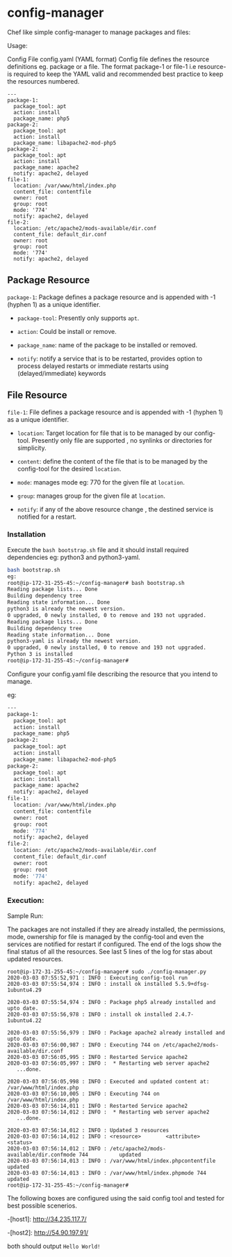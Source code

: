 # config-manager
Chef like simple config-manager to manage packages and files:

Usage:

Config File
config.yaml (YAML format)
Config file defines the resource definitions eg. package or a file. The format package-1 or file-1 i.e resource-<int> is required to 
keep the YAML valid and recommended best practice to keep the resources numbered.

```
---
package-1:
  package_tool: apt
  action: install
  package_name: php5
package-2:
  package_tool: apt
  action: install
  package_name: libapache2-mod-php5
package-2:
  package_tool: apt
  action: install
  package_name: apache2
  notify: apache2, delayed
file-1:
  location: /var/www/html/index.php
  content_file: contentfile
  owner: root
  group: root
  mode: '774'
  notify: apache2, delayed
file-2:
  location: /etc/apache2/mods-available/dir.conf
  content_file: default_dir.conf
  owner: root
  group: root
  mode: '774'
  notify: apache2, delayed
```

## Package Resource
   `package-1`: Package defines a package resource and is appended with -1 (hyphen 1) as a unique identifier.
   - `package-tool`: Presently only supports `apt`.
   
   - `action`: Could be install or remove.
   
   - `package_name`: name of the package to be installed or removed.
   
   - `notify`: notify a service that is to be restarted, provides option to process delayed restarts or immediate restarts using (delayed/immediate) keywords 


## File Resource 
  `file-1`: File defines a package resource and is appended with -1 (hyphen 1) as a unique identifier.
  - `location`: Target location for file that is to be managed by our config-tool. Presently only file are supported , no synlinks or directories 
            for simplicity.
            
  -  `content`: define the content of the file that is to be managed by the config-tool for the desired `location`.
  
  - `mode`: manages mode eg: 770 for the given file at `location`.
  
  - `group`: manages group for the given file at `location`.
  
  - `notify`: if any of the above resource change , the destined service is notified for a restart.
  

### Installation

Execute the `bash bootstrap.sh` file and it should install required dependencies eg: python3 and python3-yaml. 

```sh
bash bootstrap.sh
eg: 
root@ip-172-31-255-45:~/config-manager# bash bootstrap.sh
Reading package lists... Done
Building dependency tree
Reading state information... Done
python3 is already the newest version.
0 upgraded, 0 newly installed, 0 to remove and 193 not upgraded.
Reading package lists... Done
Building dependency tree
Reading state information... Done
python3-yaml is already the newest version.
0 upgraded, 0 newly installed, 0 to remove and 193 not upgraded.
Python 3 is installed
root@ip-172-31-255-45:~/config-manager#
```

Configure your config.yaml file describing the resource that you intend to manage.

eg:
```sh
---
package-1:
  package_tool: apt
  action: install
  package_name: php5
package-2:
  package_tool: apt
  action: install
  package_name: libapache2-mod-php5
package-2:
  package_tool: apt
  action: install
  package_name: apache2
  notify: apache2, delayed
file-1:
  location: /var/www/html/index.php
  content_file: contentfile
  owner: root
  group: root
  mode: '774'
  notify: apache2, delayed
file-2:
  location: /etc/apache2/mods-available/dir.conf
  content_file: default_dir.conf
  owner: root
  group: root
  mode: '774'
  notify: apache2, delayed
```

### Execution:

Sample Run: 

The packages are not installed if they are already installed, the permissions, mode, ownership for file is managed 
by the config-tool and even the services are notified for restart if configured.
The end of the logs show the final status of all the resources. See last 5 lines of the log for stas about updated resources.

```
root@ip-172-31-255-45:~/config-manager# sudo ./config-manager.py
2020-03-03 07:55:52,971 : INFO : Executing config-tool run
2020-03-03 07:55:54,974 : INFO : install ok installed 5.5.9+dfsg-1ubuntu4.29

2020-03-03 07:55:54,974 : INFO : Package php5 already installed and upto date.
2020-03-03 07:55:56,978 : INFO : install ok installed 2.4.7-1ubuntu4.22

2020-03-03 07:55:56,979 : INFO : Package apache2 already installed and upto date.
2020-03-03 07:56:00,987 : INFO : Executing 744 on /etc/apache2/mods-available/dir.conf
2020-03-03 07:56:05,995 : INFO : Restarted Service apache2
2020-03-03 07:56:05,997 : INFO :  * Restarting web server apache2
   ...done.

2020-03-03 07:56:05,998 : INFO : Executed and updated content at: /var/www/html/index.php
2020-03-03 07:56:10,005 : INFO : Executing 744 on /var/www/html/index.php
2020-03-03 07:56:14,011 : INFO : Restarted Service apache2
2020-03-03 07:56:14,012 : INFO :  * Restarting web server apache2
   ...done.

2020-03-03 07:56:14,012 : INFO : Updated 3 resources
2020-03-03 07:56:14,012 : INFO : <resource>        <attribute>       <status>
2020-03-03 07:56:14,012 : INFO : /etc/apache2/mods-available/dir.confmode 744          updated
2020-03-03 07:56:14,013 : INFO : /var/www/html/index.phpcontentfile       updated
2020-03-03 07:56:14,013 : INFO : /var/www/html/index.phpmode 744          updated
root@ip-172-31-255-45:~/config-manager#
```

The following boxes are configured using the said config tool and tested for best possible scenerios. 



-[host1]: <http://34.235.117.7/>

-[host2]: <http://54.90.197.91/>
 
  
both should output ```Hello World!```

